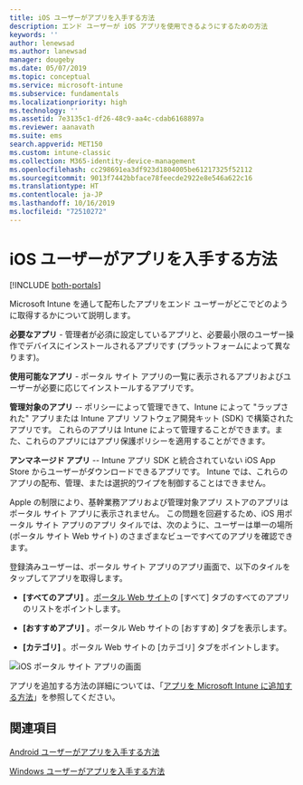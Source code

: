 ```yaml
---
title: iOS ユーザーがアプリを入手する方法
description: エンド ユーザーが iOS アプリを使用できるようにするための方法
keywords: ''
author: lenewsad
ms.author: lanewsad
manager: dougeby
ms.date: 05/07/2019
ms.topic: conceptual
ms.service: microsoft-intune
ms.subservice: fundamentals
ms.localizationpriority: high
ms.technology: ''
ms.assetid: 7e3135c1-df26-48c9-aa4c-cdab6168897a
ms.reviewer: aanavath
ms.suite: ems
search.appverid: MET150
ms.custom: intune-classic
ms.collection: M365-identity-device-management
ms.openlocfilehash: cc298691ea3df923d1804005be61217325f52112
ms.sourcegitcommit: 9013f7442bbface78feecde2922e8e546a622c16
ms.translationtype: HT
ms.contentlocale: ja-JP
ms.lasthandoff: 10/16/2019
ms.locfileid: "72510272"
---
```

# <a name="how-your-ios-users-get-their-apps"></a>iOS ユーザーがアプリを入手する方法

[!INCLUDE [both-portals](../../intune-classic/includes/note-for-both-portals.md)]

Microsoft Intune を通して配布したアプリをエンド ユーザーがどこでどのように取得するかについて説明します。

**必要なアプリ** - 管理者が必須に設定しているアプリと、必要最小限のユーザー操作でデバイスにインストールされるアプリです (プラットフォームによって異なります)。

**使用可能なアプリ** - ポータル サイト アプリの一覧に表示されるアプリおよびユーザーが必要に応じてインストールするアプリです。

**管理対象のアプリ** -- ポリシーによって管理できて、Intune によって "ラップされた" アプリまたは Intune アプリ ソフトウェア開発キット (SDK) で構築されたアプリです。 これらのアプリは Intune によって管理することができます。また、これらのアプリにはアプリ保護ポリシーを適用することができます。

**アンマネージド アプリ** -- Intune アプリ SDK と統合されていない iOS App Store からユーザーがダウンロードできるアプリです。 Intune では、これらのアプリの配布、管理、または選択的ワイプを制御することはできません。  

Apple の制限により、基幹業務アプリおよび管理対象アプリ ストアのアプリはポータル サイト アプリに表示されません。 この問題を回避するため、iOS 用ポータル サイト アプリのアプリ タイルでは、次のように、ユーザーは単一の場所 (ポータル サイト Web サイト) のさまざまなビューですべてのアプリを確認できます。

登録済みユーザーは、ポータル サイト アプリのアプリ画面で、以下のタイルをタップしてアプリを取得します。

- **[すべてのアプリ]** 。[ポータル Web サイト](https://portal.manage.microsoft.com)の [すべて] タブのすべてのアプリのリストをポイントします。

- **[おすすめアプリ]** 。ポータル Web サイトの [おすすめ] タブを表示します。

- **[カテゴリ]** 。ポータル Web サイトの [カテゴリ] タブをポイントします。


![iOS ポータル サイト アプリの画面](./media/end-user-apps-ios/ios-cp-app-main-apps-screen.png)

アプリを追加する方法の詳細については、「[アプリを Microsoft Intune に追加する方法](../apps/apps-add.md)」を参照してください。

## <a name="see-also"></a>関連項目
[Android ユーザーがアプリを入手する方法](end-user-apps-android.md)

[Windows ユーザーがアプリを入手する方法](end-user-apps-windows.md)
